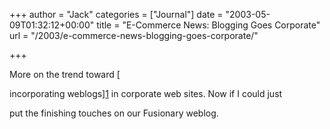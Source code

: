 +++
author = "Jack"
categories = ["Journal"]
date = "2003-05-09T01:32:12+00:00"
title = "E-Commerce News: Blogging Goes Corporate"
url = "/2003/e-commerce-news-blogging-goes-corporate/"

+++

More on the trend toward [
  

  
incorporating weblogs][1] in corporate web sites. Now if I could just
  

  
put the finishing touches on our Fusionary weblog.

 [1]: //www.ecommercetimes.com/perl/story/20975.html"